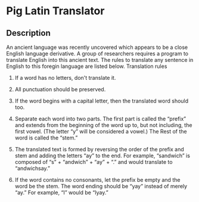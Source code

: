 # Pig Latin Translator
## Description

An ancient language was recently uncovered which appears to be a close English language
derivative. A group of researchers requires a program to translate English into this ancient text.
The rules to translate any sentence in English to this foregin language are listed below.
Translation rules

1. If a word has no letters, don't translate it.

2. All punctuation should be preserved.

3. If the word begins with a capital letter, then the translated word should too.

4. Separate each word into two parts. The first part is called the “prefix” and extends from
the beginning of the word up to, but not including, the first vowel. (The letter “y” will be
considered a vowel.) The Rest of the word is called the “stem.”

5. The translated text is formed by reversing the order of the prefix and stem and adding the
letters “ay” to the end. For example, “sandwich” is composed of “s” + “andwich” + “ay” +
“.” and would translate to “andwichsay.”

6. If the word contains no consonants, let the prefix be empty and the word be the stem.
The word ending should be “yay” instead of merely “ay.” For example, “I” would be
“Iyay.”
